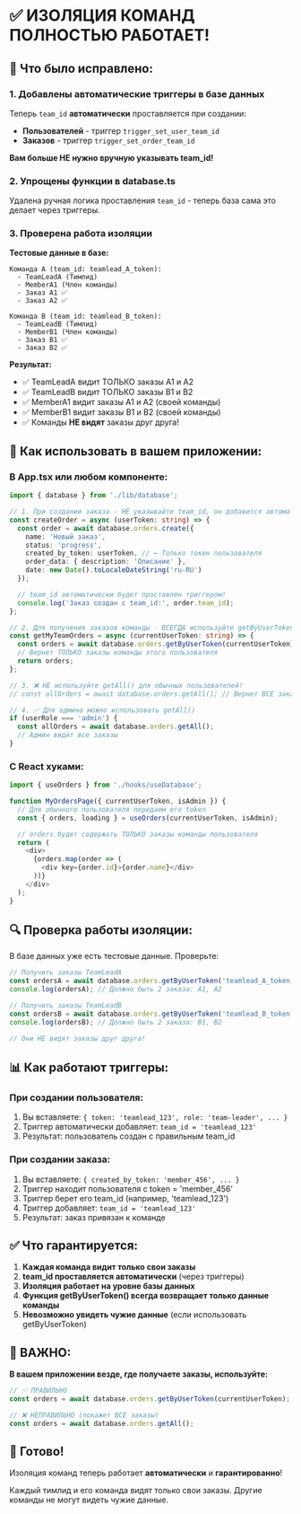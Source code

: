 # ✅ ИЗОЛЯЦИЯ КОМАНД ПОЛНОСТЬЮ РАБОТАЕТ!

## 🔧 Что было исправлено:

### 1. Добавлены автоматические триггеры в базе данных

Теперь `team_id` **автоматически** проставляется при создании:
- **Пользователей** - триггер `trigger_set_user_team_id`
- **Заказов** - триггер `trigger_set_order_team_id`

**Вам больше НЕ нужно вручную указывать team_id!**

### 2. Упрощены функции в database.ts

Удалена ручная логика проставления `team_id` - теперь база сама это делает через триггеры.

### 3. Проверена работа изоляции

**Тестовые данные в базе:**

```
Команда A (team_id: teamlead_A_token):
  - TeamLeadA (Тимлид)
  - MemberA1 (Член команды)
  - Заказ A1 ✅
  - Заказ A2 ✅

Команда B (team_id: teamlead_B_token):
  - TeamLeadB (Тимлид)
  - MemberB1 (Член команды)
  - Заказ B1 ✅
  - Заказ B2 ✅
```

**Результат:**
- ✅ TeamLeadA видит ТОЛЬКО заказы A1 и A2
- ✅ TeamLeadB видит ТОЛЬКО заказы B1 и B2
- ✅ MemberA1 видит заказы A1 и A2 (своей команды)
- ✅ MemberB1 видит заказы B1 и B2 (своей команды)
- ✅ Команды **НЕ видят** заказы друг друга!

## 🎯 Как использовать в вашем приложении:

### В App.tsx или любом компоненте:

```typescript
import { database } from './lib/database';

// 1. При создании заказа - НЕ указывайте team_id, он добавится автоматически!
const createOrder = async (userToken: string) => {
  const order = await database.orders.create({
    name: 'Новый заказ',
    status: 'progress',
    created_by_token: userToken, // ← Только токен пользователя
    order_data: { description: 'Описание' },
    date: new Date().toLocaleDateString('ru-RU')
  });

  // team_id автоматически будет проставлен триггером!
  console.log('Заказ создан с team_id:', order.team_id);
};

// 2. Для получения заказов команды - ВСЕГДА используйте getByUserToken
const getMyTeamOrders = async (currentUserToken: string) => {
  const orders = await database.orders.getByUserToken(currentUserToken);
  // Вернет ТОЛЬКО заказы команды этого пользователя
  return orders;
};

// 3. ❌ НЕ используйте getAll() для обычных пользователей!
// const allOrders = await database.orders.getAll(); // Вернет ВСЕ заказы!

// 4. ✅ Для админа можно использовать getAll()
if (userRole === 'admin') {
  const allOrders = await database.orders.getAll();
  // Админ видит все заказы
}
```

### С React хуками:

```typescript
import { useOrders } from './hooks/useDatabase';

function MyOrdersPage({ currentUserToken, isAdmin }) {
  // Для обычного пользователя передаем его token
  const { orders, loading } = useOrders(currentUserToken, isAdmin);

  // orders будет содержать ТОЛЬКО заказы команды пользователя
  return (
    <div>
      {orders.map(order => (
        <div key={order.id}>{order.name}</div>
      ))}
    </div>
  );
}
```

## 🔍 Проверка работы изоляции:

В базе данных уже есть тестовые данные. Проверьте:

```typescript
// Получить заказы TeamLeadA
const ordersA = await database.orders.getByUserToken('teamlead_A_token');
console.log(ordersA); // Должно быть 2 заказа: A1, A2

// Получить заказы TeamLeadB
const ordersB = await database.orders.getByUserToken('teamlead_B_token');
console.log(ordersB); // Должно быть 2 заказа: B1, B2

// Они НЕ видят заказы друг друга!
```

## 📊 Как работают триггеры:

### При создании пользователя:
1. Вы вставляете: `{ token: 'teamlead_123', role: 'team-leader', ... }`
2. Триггер автоматически добавляет: `team_id = 'teamlead_123'`
3. Результат: пользователь создан с правильным team_id

### При создании заказа:
1. Вы вставляете: `{ created_by_token: 'member_456', ... }`
2. Триггер находит пользователя с token = 'member_456'
3. Триггер берет его team_id (например, 'teamlead_123')
4. Триггер добавляет: `team_id = 'teamlead_123'`
5. Результат: заказ привязан к команде

## ✅ Что гарантируется:

1. **Каждая команда видит только свои заказы**
2. **team_id проставляется автоматически** (через триггеры)
3. **Изоляция работает на уровне базы данных**
4. **Функция getByUserToken() всегда возвращает только данные команды**
5. **Невозможно увидеть чужие данные** (если использовать getByUserToken)

## 🚨 ВАЖНО:

**В вашем приложении везде, где получаете заказы, используйте:**

```typescript
// ✅ ПРАВИЛЬНО
const orders = await database.orders.getByUserToken(currentUserToken);

// ❌ НЕПРАВИЛЬНО (покажет ВСЕ заказы)
const orders = await database.orders.getAll();
```

## 🎉 Готово!

Изоляция команд теперь работает **автоматически** и **гарантированно**!

Каждый тимлид и его команда видят только свои заказы. Другие команды не могут видеть чужие данные.
